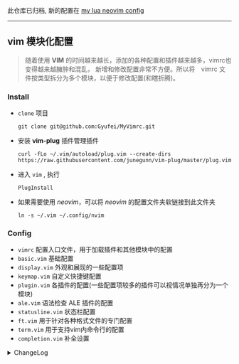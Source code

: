 此仓库已归档, 新的配置在 [my lua neovim config](https://github.com/Gyufei/MyLuaVimConfig)

---

## vim 模块化配置

> 随着使用 **VIM** 的时间越来越长，添加的各种配置和插件越来越多，vimrc也变得越来越臃肿和混乱，
> 新增和修改配置非常不方便。所以将　vimrc 文件按类型拆分为多个模块，以便于修改配置(和瞎折腾)。


### Install
+ `clone` 项目 
  ```
  git clone git@github.com:Gyufei/MyVimrc.git
  ```
+ 安装 **vim-plug** 插件管理插件
  ```
  curl -fLo ~/.vim/autoload/plug.vim --create-dirs https://raw.githubusercontent.com/junegunn/vim-plug/master/plug.vim
  ```
+ 进入 `vim` , 执行
  ```
  PlugInstall
  ```
+ 如果需要使用 *neovim*，可以将 *neovim* 的配置文件夹软链接到此文件夹
  ```
  ln -s ~/.vim ~/.config/nvim
  ```

### Config

+ `vimrc` 配置入口文件，用于加载插件和其他模块中的配置
+ `basic.vim` 基础配置
+ `display.vim`   外观和展现的一些配置项
+ `keymap.vim` 自定义快捷键配置
+ `plugin.vim` 各插件的配置(一些配置项较多的插件可以视情况单独再分为一个模块)
+ `ale.vim`    语法检查 ALE 插件的配置
+ `statusline.vim` 状态栏配置
+ `ft.vim` 用于针对各种格式文件的专门配置
+ `term.vim` 用于支持vim内命令行的配置
+ `completion.vim` 补全设置

<details>
<summary>ChangeLog</summary>
  
+ *2018-7-20* 
  舍弃了主目录下的`.vimrc`文件，将配置移动到`.vim`文件夹中,便于版本管理。
+ *2018-11-20* 
  尝试同时兼容vim 和 nvim
+ *2019-4-15* 
  弃用 `ag.vim`, 使用 `ctrlsf`
+ *2019-5-29* 
  弃用 `YCM`,全面拥抱 `CoC.nvim`(为了`language server`)
+ *2019-6-5*  
  替换 状态栏插件 `airline.vim` 为 `lightline.vim`
+ *2019-6-6*  
  替换 `git` 相关插件 `vim-fugitive` 和 `vim-signify` 为 `coc-git`
  替换全局搜索插件 `ctrlp`  和 `ctrlsf` 为 `fzf.vim`:
  + 需要安装 `fzf` 
  + 需要安装 `fd` 和 `Rg(ripgrep)`, 可选安装 `highlight` 从而高亮预览结果, *MAC* 下均可使用 `homebrew` 安装, *Win* 下使用 `scoop` 安装
  + 需要设置命令行全局变量来设置 `fzf` 的搜索行为
    ```
    export FZF_DEFAULT_COMMAND="fd --exclude={.git,.idea,.vscode,.sass-cache,node_modules,build,dist} --type file --hidden"
    export FZF_DEFAULT_OPTS="--height 40% --layout=reverse"
    ```
    ps: `windows`下 `powershell` 设置环境变量方式为 `[environment]::SetEnvironmentvariable(name, value)`
+ *2019-9-18*
  更新 typescript 语法高亮插件(typescript.vim -> yats.vim)
+ *2019-9-24*
  添加显示文件类型图标插件 `vim-devicons`, 并根据插件要求更换字体为 [Noto Mono Nerd Font Compolete Mono](https://github.com/ryanoasis/nerd-fonts/tree/master/patched-fonts/Noto/Mono)
+ *2021-3-23*
  添加 vscode-neovim 配置支持, 使 vscode 可以直接调用 neovim
+ *2022-12-14*
  迁移到[lua nvim 配置](https://github.com/Gyufei/MyLuaVimConfig)，
  此 vim 和 nvim 通用配置做最简化处理 只保留几个辅助输入的简单插件，在某些轻量级场景例如浏览代码或快速起步场景够用即可
  后续不再使用和维护
</details>
